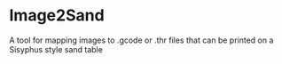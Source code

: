 # Image2Sand
A tool for mapping images to .gcode or .thr files that can be printed on a Sisyphus style sand table
